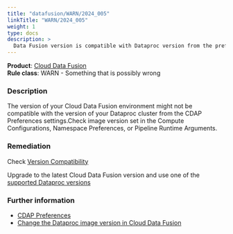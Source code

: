```yaml
---
title: "datafusion/WARN/2024_005"
linkTitle: "WARN/2024_005"
weight: 1
type: docs
description: >
  Data Fusion version is compatible with Dataproc version from the preferences settings.
---
```


**Product**: [Cloud Data Fusion](https://cloud.google.com/data-fusion)\
**Rule class**: WARN - Something that is possibly wrong

### Description

The version of your Cloud Data Fusion environment might not be compatible with
the version of your Dataproc cluster from the CDAP Preferences settings.Check
image version set in the Compute Configurations, Namespace Preferences, or
Pipeline Runtime Arguments.

### Remediation

Check [Version Compatibility](https://cloud.google.com/data-fusion/docs/concepts/configure-clusters#version-compatibility)

Upgrade to the latest Cloud Data Fusion version and use one of the [supported Dataproc versions](https://cloud.google.com/dataproc/docs/concepts/versioning/dataproc-version-clusters#supported_dataproc_versions)

### Further information
- [CDAP Preferences](https://cdap.atlassian.net/wiki/x/CgDFRw)
- [Change the Dataproc image version in Cloud Data Fusion](https://cloud.google.com/data-fusion/docs/how-to/change-dataproc-image)
